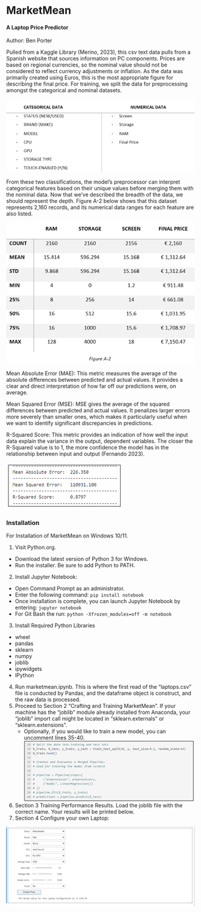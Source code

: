 # MarketMean
#### A Laptop Price Predictor
Author: Ben Porter

Pulled from a Kaggle Library (Merino, 2023), this csv text data pulls from a Spanish website that sources information on PC components. Prices are based on regional currencies, so the nominal value should not be considered to reflect currency adjustments or inflation. As the data was primarily created using Euros, this is the most appropriate figure for describing the final price. For training, we split the data for preprocessing amongst the categorical and nominal datasets.

![](figure_a1.png) 

From these two classifications, the model’s preprocessor can interpret categorical features based on their unique values before merging them with the nominal data. Now that we’ve described the breadth of the data, we should represent the depth. Figure A-2 below shows that this dataset represents 2,160 records, and its numerical data ranges for each feature are also listed.

![](figure_a2.png)

Mean Absolute Error (MAE): 
This metric measures the average of the absolute differences between predicted and actual values. It provides a clear and direct interpretation of how far off our predictions were, on average.

Mean Squared Error (MSE): 
MSE gives the average of the squared differences between predicted and actual values. It penalizes larger errors more severely than smaller ones, which makes it particularly useful when we want to identify significant discrepancies in predictions.

R-Squared Score: 
This metric provides an indication of how well the input data explain the variance in the output, dependent variables. The closer the R-Squared value is to 1, the more confidence the model has in the relationship between input and output (Fernando 2023).

![](figure_d7.png)


### Installation

For Installation of MarketMean on Windows 10/11.
1. Visit Python.org.
  - Download the latest version of Python 3 for Windows.
  - Run the installer. Be sure to add Python to PATH.
2. Install Jupyter Notebook:
  - Open Command Prompt as an administrator.
  - Enter the following command: `pip install notebook`
  - Once installation is complete, you can launch Jupyter Notebook by entering: `jupyter notebook`
  - For Git Bash the run: `python -Xfrozen_modules=off -m notebook`
3. Install Required Python Libraries
  -	wheel
  -	pandas
  -	sklearn
  -	numpy
  -	joblib
  -	ipywidgets
  -	IPython
4. Run marketmean.ipynb. This is where the first read of the “laptops.csv” file is conducted by Pandas, and the dataframe object is construct, and the raw data is processed.
5. Proceed to Section 2 “Crafting and Training MarketMean”. If your machine has the “joblib” module already installed from Anaconda, your “joblib” import call might be located in “sklearn.externals” or “sklearn.extensions”.
 	- Optionally, if you would like to train a new model, you can uncomment lines 35-40.
![](figure_x01.png)
6. Section 3 Training Performance Results. Load the joblib file with the correct name. Your results will be printed below.
7. Section 4 Configure your own Laptop:

![](figure_x02.png)
